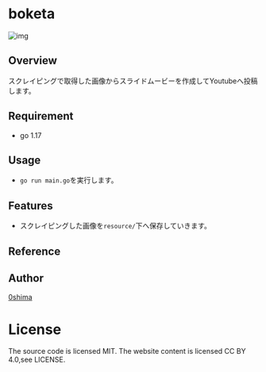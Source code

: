# boketa

![img](https://i0.wp.com/magazine.techcareer.jp/wp-content/uploads/2019/10/Go-Logo_Blue.png?fit=1203%2C410&ssl=1)

## Overview
スクレイピングで取得した画像からスライドムービーを作成してYoutubeへ投稿します。

## Requirement
- go 1.17

## Usage
- `go run main.go`を実行します。

## Features
- スクレイピングした画像を`resource/`下へ保存していきます。

## Reference

## Author
[0shima](https://github.com/0shima)

# License
The source code is licensed MIT. The website content is licensed CC BY 4.0,see LICENSE.